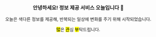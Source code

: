 <div align="center">

### 안녕하세요! 정보 제공 서비스 오늘입니다 🤗

오늘은 색다른 정보를 제공해, 반복되는 일상에 변화를 주기 위해 시작되었습니다.

<mark>많</mark>은 <mark>관</mark>심 <mark>부</mark>탁드립니다.

</div>
